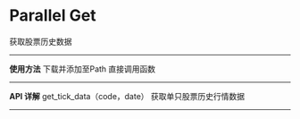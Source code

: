﻿# Parallel Get

获取股票历史数据

---
**使用方法** 
下载并添加至Path 直接调用函数

----------
**API 详解**
get_tick_data（code，date）
获取单只股票历史行情数据

----------


